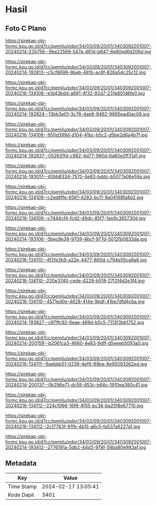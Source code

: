 # Hasil

## Foto C Plano

https://sirekap-obj-formc.kpu.go.id/d7cc/pemilu/pdpr/34/03/09/20/01/3403092001007-20240214-235756--9be22569-547a-461d-b647-6e80ed6d206d.jpg

https://sirekap-obj-formc.kpu.go.id/d7cc/pemilu/pdpr/34/03/09/20/01/3403092001007-20240214-192813--c5cf8699-9beb-481b-ac6f-826a5dc25c12.jpg

https://sirekap-obj-formc.kpu.go.id/d7cc/pemilu/pdpr/34/03/09/20/01/3403092001007-20240216-134108--e1d43bdd-a691-4f32-92d7-231e801d6fe0.jpg

https://sirekap-obj-formc.kpu.go.id/d7cc/pemilu/pdpr/34/03/09/20/01/3403092001007-20240214-192824--13bb3e01-3c76-4ae8-9462-9895ead0ac09.jpg

https://sirekap-obj-formc.kpu.go.id/d7cc/pemilu/pdpr/34/03/09/20/01/3403092001007-20240216-134108--950d399d-d104-41bc-b5c2-d5be2d6a4b7f.jpg

https://sirekap-obj-formc.kpu.go.id/d7cc/pemilu/pdpr/34/03/09/20/01/3403092001007-20240214-192837--052631fd-c992-4d77-990d-6a60e2ff31d1.jpg

https://sirekap-obj-formc.kpu.go.id/d7cc/pemilu/pdpr/34/03/09/20/01/3403092001007-20240214-193051--40bb8334-7570-4e63-bddc-b5077a06e59a.jpg

https://sirekap-obj-formc.kpu.go.id/d7cc/pemilu/pdpr/34/03/09/20/01/3403092001007-20240216-134109--c2ed6ffe-6561-4283-bc11-9a04168fa8d2.jpg

https://sirekap-obj-formc.kpu.go.id/d7cc/pemilu/pdpr/34/03/09/20/01/3403092001007-20240216-134109--c7444cf4-fcd2-49dc-85f7-1ee9c385730d.jpg

https://sirekap-obj-formc.kpu.go.id/d7cc/pemilu/pdpr/34/03/09/20/01/3403092001007-20240214-193106--5bec8e39-9709-4bcf-977d-5012fb0633da.jpg

https://sirekap-obj-formc.kpu.go.id/d7cc/pemilu/pdpr/34/03/09/20/01/3403092001007-20240216-134110--4f2fe3b9-a22e-4477-860d-c794e55ca9a6.jpg

https://sirekap-obj-formc.kpu.go.id/d7cc/pemilu/pdpr/34/03/09/20/01/3403092001007-20240216-134110--220e3740-cede-4229-b518-27f2f4d2e3f4.jpg

https://sirekap-obj-formc.kpu.go.id/d7cc/pemilu/pdpr/34/03/09/20/01/3403092001007-20240216-134110--4571ed0e-4628-414e-9bdf-41be7dfd4cba.jpg

https://sirekap-obj-formc.kpu.go.id/d7cc/pemilu/pdpr/34/03/09/20/01/3403092001007-20240214-193827--c97ffc92-6eae-469d-b5c5-7113f3bb1752.jpg

https://sirekap-obj-formc.kpu.go.id/d7cc/pemilu/pdpr/34/03/09/20/01/3403092001007-20240214-200159--b2061ca3-4660-4e83-9dff-d5eeeb5093a0.jpg

https://sirekap-obj-formc.kpu.go.id/d7cc/pemilu/pdpr/34/03/09/20/01/3403092001007-20240216-134111--9aebbb51-0239-4ef6-89be-8e95093262ed.jpg

https://sirekap-obj-formc.kpu.go.id/d7cc/pemilu/pdpr/34/03/09/20/01/3403092001007-20240214-200137--0b296e71-dc58-453c-b64c-1910ea390c41.jpg

https://sirekap-obj-formc.kpu.go.id/d7cc/pemilu/pdpr/34/03/09/20/01/3403092001007-20240216-134112--224c1066-16f6-4f55-bc38-ba25f8e67710.jpg

https://sirekap-obj-formc.kpu.go.id/d7cc/pemilu/pdpr/34/03/09/20/01/3403092001007-20240216-134112--2c17783f-91fb-4b15-a6c5-fa537a6227a1.jpg

https://sirekap-obj-formc.kpu.go.id/d7cc/pemilu/pdpr/34/03/09/20/01/3403092001007-20240214-193412--2776191a-5db2-44d3-978f-58ba80e983af.jpg


## Metadata

| Key        | Value               |
| ---------- | ------------------- |
| Time Stamp | 2024-02-17 13:05:41 |
| Kode Dapil | 3401                |



